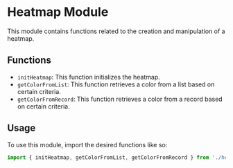 # Heatmap Module

This module contains functions related to the creation and manipulation of a heatmap.

## Functions

- `initHeatmap`: This function initializes the heatmap.
- `getColorFromList`: This function retrieves a color from a list based on certain criteria.
- `getColorFromRecord`: This function retrieves a color from a record based on certain criteria.

## Usage

To use this module, import the desired functions like so:

```typescript
import { initHeatmap, getColorFromList, getColorFromRecord } from './heatmap';